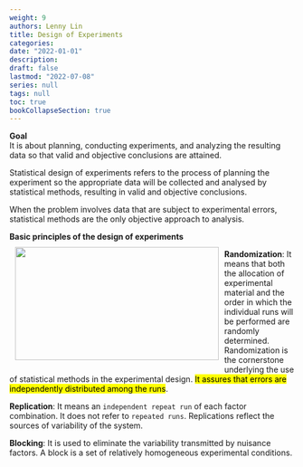 ```yaml
---
weight: 9
authors: Lenny Lin
title: Design of Experiments
categories: 
date: "2022-01-01"
description:
draft: false
lastmod: "2022-07-08"
series: null
tags: null
toc: true
bookCollapseSection: true
---
```


**Goal**  
It is about planning, conducting experiments, and analyzing the resulting data so that valid and objective conclusions are attained.  


Statistical design of experiments refers to the process of planning the experiment so the appropriate data will be collected and analysed by statistical methods, resulting in valid and objective conclusions.  

When the problem involves data that are subject to experimental errors, statistical methods are the only objective approach to analysis.

**Basic principles of the design of experiments**  
<img width ="360" height= "200" src = "/docs/images/Screenshot 2022-07-08 185857.png" style ="float: left" HSPACE="10" VSPACE="10"/>

**Randomization**:  It means that both the allocation of experimental material and the order in which the individual runs will be performed are randomly determined.  
Randomization is the cornerstone underlying the use of statistical methods in the experimental design.  <mark>It assures that errors are independently distributed among the runs</mark>.  

**Replication**:  It means an `independent repeat run` of each factor combination.  It does not refer to `repeated runs`.  Replications reflect the sources of variability of the system.  

**Blocking**:  It is used to eliminate the variability transmitted by nuisance factors.  A block is a set of relatively homogeneous experimental conditions.   

<!--more-->


